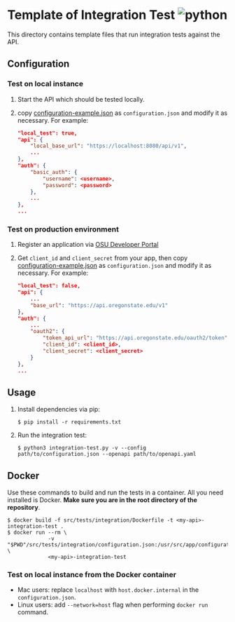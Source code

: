# Template of Integration Test ![python](https://img.shields.io/badge/python-3.7-blue.svg)

This directory contains template files that run integration tests against the API.

## Configuration

### Test on local instance

1. Start the API which should be tested locally.
2. copy
[configuration-example.json](./configuration-example.json) as `configuration.json`  and modify it as necessary. For example:

    ```json
    "local_test": true,
    "api": {
        "local_base_url": "https://localhost:8080/api/v1",
        ...
    },
    "auth": {
        "basic_auth": {
            "username": <username>,
            "password": <password>
        },
        ...
    },
    ...
    ```

### Test on production environment

1. Register an application via [OSU Developer Portal](https://developer.oregonstate.edu/)
2. Get `client_id` and `client_secret` from your app, then copy
[configuration-example.json](./configuration-example.json) as `configuration.json` and modify it as necessary. For example:

    ```json
    "local_test": false,
    "api": {
        ...
        "base_url": "https://api.oregonstate.edu/v1"
    },
    "auth": {
        ...
        "oauth2": {
            "token_api_url": "https://api.oregonstate.edu/oauth2/token",
            "client_id": <client_id>,
            "client_secret": <client_secret>
        }
    },
    ...
    ```

## Usage

1. Install dependencies via pip:

    ```shell
    $ pip install -r requirements.txt
    ```

2. Run the integration test:

    ```shell
    $ python3 integration-test.py -v --config path/to/configuration.json --openapi path/to/openapi.yaml
    ```

## Docker

Use these commands to build and run the tests in a container. All you need installed is Docker. **Make sure you are in the root directory of the repository**.

```shell
$ docker build -f src/tests/integration/Dockerfile -t <my-api>-integration-test .
$ docker run --rm \
             -v "$PWD"/src/tests/integration/configuration.json:/usr/src/app/configuration.json:ro \
             <my-api>-integration-test
```

### Test on local instance from the Docker container

* Mac users: replace `localhost` with `host.docker.internal` in the `configuration.json`.
* Linux users: add `--network=host` flag when performing `docker run` command.
